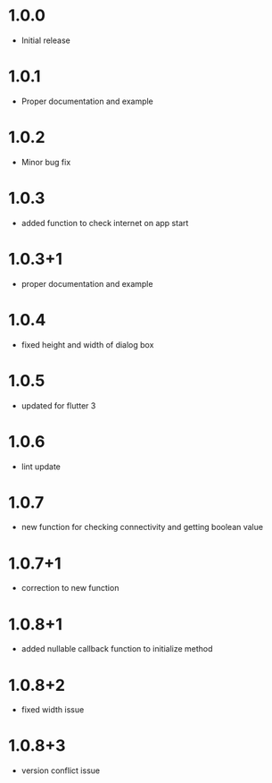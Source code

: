 # 1.0.0

* Initial release

# 1.0.1

* Proper documentation and example

# 1.0.2

* Minor bug fix

# 1.0.3

* added function to check internet on app start

# 1.0.3+1

* proper documentation and example

# 1.0.4

* fixed height and width of dialog box

# 1.0.5

* updated for flutter 3

# 1.0.6

* lint update

# 1.0.7

* new function for checking connectivity and getting boolean value

# 1.0.7+1

* correction to new function

# 1.0.8+1

* added nullable callback function to initialize method

# 1.0.8+2

* fixed width issue


# 1.0.8+3

* version conflict issue